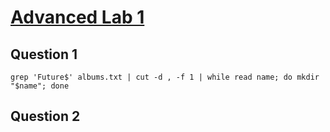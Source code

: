 # [Advanced Lab 1](https://decal.ocf.berkeley.edu/archives/2020-fall/labs/a1)

## Question 1

```
grep 'Future$' albums.txt | cut -d , -f 1 | while read name; do mkdir "$name"; done
``` 

## Question 2


